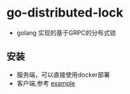 # go-distributed-lock

- golang 实现的基于GRPC的分布式锁

## 安装

- 服务端，可以直接使用docker部署
- 客户端,参考 [example](example)
